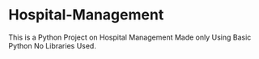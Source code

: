 # Hospital-Management
This is a Python Project on Hospital Management Made only Using Basic Python No Libraries Used.
